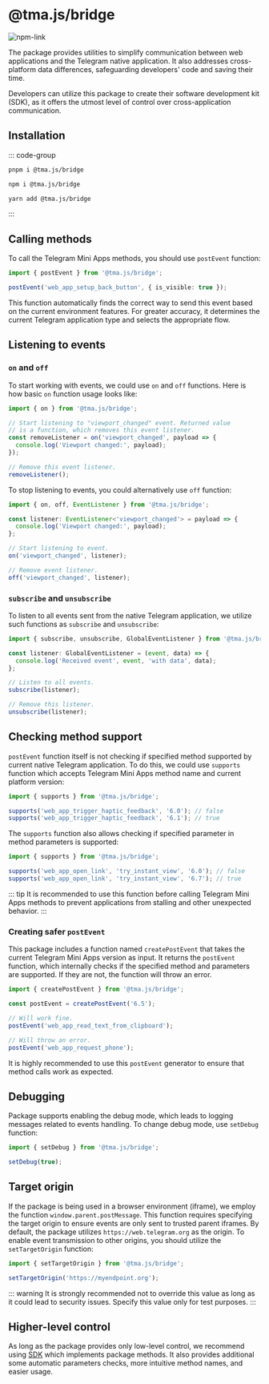 # @tma.js/bridge

[npm-link]: https://npmjs.com/package/@tma.js/bridge

[npm-shield]: https://img.shields.io/npm/v/@tma.js/bridge?logo=npm

![[npm-link]][npm-shield]

The package provides utilities to simplify communication between web applications and the Telegram
native application. It also addresses cross-platform data differences, safeguarding developers' code
and saving their time.

Developers can utilize this package to create their software development kit (SDK), as it offers the
utmost level of control over cross-application communication.

## Installation

::: code-group

```bash [pnpm]
pnpm i @tma.js/bridge
```

```bash [npm]
npm i @tma.js/bridge
```

```bash [yarn]
yarn add @tma.js/bridge
```

:::

## Calling methods

To call the Telegram Mini Apps methods, you should use `postEvent` function:

```typescript
import { postEvent } from '@tma.js/bridge';

postEvent('web_app_setup_back_button', { is_visible: true });
```

This function automatically finds the correct way to send this event based on the current
environment features. For greater accuracy, it determines the current Telegram application type and
selects the appropriate flow.

## Listening to events

### `on` and `off`

To start working with events, we could use `on` and `off` functions. Here is how basic `on` function
usage looks like:

```typescript
import { on } from '@tma.js/bridge';

// Start listening to "viewport_changed" event. Returned value
// is a function, which removes this event listener.
const removeListener = on('viewport_changed', payload => {
  console.log('Viewport changed:', payload);
});

// Remove this event listener.
removeListener();
```

To stop listening to events, you could alternatively use `off` function:

```typescript
import { on, off, EventListener } from '@tma.js/bridge';

const listener: EventListener<'viewport_changed'> = payload => {
  console.log('Viewport changed:', payload);
};

// Start listening to event.
on('viewport_changed', listener);

// Remove event listener.
off('viewport_changed', listener);
```

### `subscribe` and `unsubscribe`

To listen to all events sent from the native Telegram application,
we utilize such functions as `subscribe` and `unsubscribe`:

```typescript
import { subscribe, unsubscribe, GlobalEventListener } from '@tma.js/bridge';

const listener: GlobalEventListener = (event, data) => {
  console.log('Received event', event, 'with data', data);
};

// Listen to all events.
subscribe(listener);

// Remove this listener.
unsubscribe(listener);
```

## Checking method support

`postEvent` function itself is not checking if specified method supported by current native Telegram
application. To do this, we could use `supports` function which accepts Telegram Mini Apps method
name and current platform version:

```typescript
import { supports } from '@tma.js/bridge';

supports('web_app_trigger_haptic_feedback', '6.0'); // false
supports('web_app_trigger_haptic_feedback', '6.1'); // true
```

The `supports` function also allows checking if specified parameter in method parameters is
supported:

```typescript
import { supports } from '@tma.js/bridge';

supports('web_app_open_link', 'try_instant_view', '6.0'); // false
supports('web_app_open_link', 'try_instant_view', '6.7'); // true
```

::: tip
It is recommended to use this function before calling Telegram Mini Apps methods to prevent
applications from stalling and other unexpected behavior.
:::

### Creating safer `postEvent`

This package includes a function named `createPostEvent` that takes the current Telegram Mini Apps
version as input. It returns the `postEvent` function, which internally checks if the specified
method and parameters are supported. If they are not, the function will throw an error.

```typescript
import { createPostEvent } from '@tma.js/bridge';

const postEvent = createPostEvent('6.5');

// Will work fine.
postEvent('web_app_read_text_from_clipboard');

// Will throw an error.
postEvent('web_app_request_phone');
```

It is highly recommended to use this `postEvent` generator to ensure that method calls work as
expected.

## Debugging

Package supports enabling the debug mode, which leads to logging
messages related to events handling. To change debug mode, use `setDebug`
function:

```typescript
import { setDebug } from '@tma.js/bridge';

setDebug(true);
```

## Target origin

If the package is being used in a browser environment (iframe), we employ the
function `window.parent.postMessage`. This function requires specifying the target origin to ensure
events are only sent to trusted parent iframes. By default, the package
utilizes `https://web.telegram.org` as the origin. To enable event transmission to other origins,
you should utilize the `setTargetOrigin` function:

```typescript
import { setTargetOrigin } from '@tma.js/bridge';

setTargetOrigin('https://myendpoint.org');
```

::: warning
It is strongly recommended not to override this value as long as it could lead to security issues.
Specify this value only for test purposes.
:::

## Higher-level control

As long as the package provides only low-level control, we recommend
using [SDK](tma-js-sdk/about.md) which implements package methods. It also provides additional
some automatic parameters checks, more intuitive method names, and easier usage.